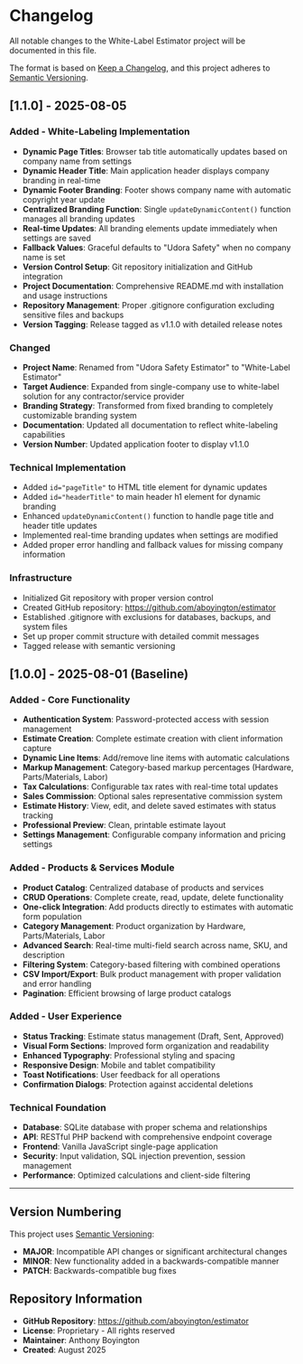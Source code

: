 # Changelog

All notable changes to the White-Label Estimator project will be documented in this file.

The format is based on [Keep a Changelog](https://keepachangelog.com/en/1.0.0/),
and this project adheres to [Semantic Versioning](https://semver.org/spec/v2.0.0.html).

## [1.1.0] - 2025-08-05

### Added - White-Labeling Implementation
- **Dynamic Page Titles**: Browser tab title automatically updates based on company name from settings
- **Dynamic Header Title**: Main application header displays company branding in real-time  
- **Dynamic Footer Branding**: Footer shows company name with automatic copyright year update
- **Centralized Branding Function**: Single `updateDynamicContent()` function manages all branding updates
- **Real-time Updates**: All branding elements update immediately when settings are saved
- **Fallback Values**: Graceful defaults to "Udora Safety" when no company name is set
- **Version Control Setup**: Git repository initialization and GitHub integration
- **Project Documentation**: Comprehensive README.md with installation and usage instructions
- **Repository Management**: Proper .gitignore configuration excluding sensitive files and backups
- **Version Tagging**: Release tagged as v1.1.0 with detailed release notes

### Changed
- **Project Name**: Renamed from "Udora Safety Estimator" to "White-Label Estimator"
- **Target Audience**: Expanded from single-company use to white-label solution for any contractor/service provider
- **Branding Strategy**: Transformed from fixed branding to completely customizable branding system
- **Documentation**: Updated all documentation to reflect white-labeling capabilities
- **Version Number**: Updated application footer to display v1.1.0

### Technical Implementation
- Added `id="pageTitle"` to HTML title element for dynamic updates
- Added `id="headerTitle"` to main header h1 element for dynamic branding
- Enhanced `updateDynamicContent()` function to handle page title and header title updates
- Implemented real-time branding updates when settings are modified
- Added proper error handling and fallback values for missing company information

### Infrastructure
- Initialized Git repository with proper version control
- Created GitHub repository: https://github.com/aboyington/estimator
- Established .gitignore with exclusions for databases, backups, and system files
- Set up proper commit structure with detailed commit messages
- Tagged release with semantic versioning

## [1.0.0] - 2025-08-01 (Baseline)

### Added - Core Functionality
- **Authentication System**: Password-protected access with session management
- **Estimate Creation**: Complete estimate creation with client information capture
- **Dynamic Line Items**: Add/remove line items with automatic calculations
- **Markup Management**: Category-based markup percentages (Hardware, Parts/Materials, Labor)
- **Tax Calculations**: Configurable tax rates with real-time total updates
- **Sales Commission**: Optional sales representative commission system
- **Estimate History**: View, edit, and delete saved estimates with status tracking
- **Professional Preview**: Clean, printable estimate layout
- **Settings Management**: Configurable company information and pricing settings

### Added - Products & Services Module
- **Product Catalog**: Centralized database of products and services
- **CRUD Operations**: Complete create, read, update, delete functionality
- **One-click Integration**: Add products directly to estimates with automatic form population
- **Category Management**: Product organization by Hardware, Parts/Materials, Labor
- **Advanced Search**: Real-time multi-field search across name, SKU, and description
- **Filtering System**: Category-based filtering with combined operations
- **CSV Import/Export**: Bulk product management with proper validation and error handling
- **Pagination**: Efficient browsing of large product catalogs

### Added - User Experience
- **Status Tracking**: Estimate status management (Draft, Sent, Approved)
- **Visual Form Sections**: Improved form organization and readability  
- **Enhanced Typography**: Professional styling and spacing
- **Responsive Design**: Mobile and tablet compatibility
- **Toast Notifications**: User feedback for all operations
- **Confirmation Dialogs**: Protection against accidental deletions

### Technical Foundation
- **Database**: SQLite database with proper schema and relationships
- **API**: RESTful PHP backend with comprehensive endpoint coverage
- **Frontend**: Vanilla JavaScript single-page application
- **Security**: Input validation, SQL injection prevention, session management
- **Performance**: Optimized calculations and client-side filtering

---

## Version Numbering

This project uses [Semantic Versioning](https://semver.org/):
- **MAJOR**: Incompatible API changes or significant architectural changes
- **MINOR**: New functionality added in a backwards-compatible manner  
- **PATCH**: Backwards-compatible bug fixes

## Repository Information

- **GitHub Repository**: https://github.com/aboyington/estimator
- **License**: Proprietary - All rights reserved
- **Maintainer**: Anthony Boyington
- **Created**: August 2025
